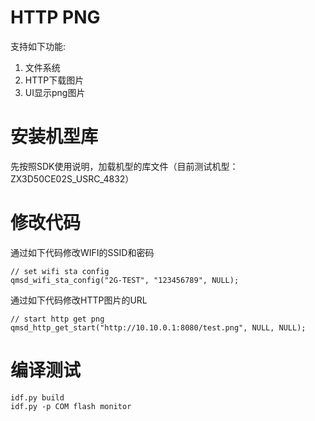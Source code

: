 # HTTP PNG

支持如下功能:

1. 文件系统
2. HTTP下载图片
3. UI显示png图片

# 安装机型库

先按照SDK使用说明，加载机型的库文件（目前测试机型：ZX3D50CE02S_USRC_4832）

# 修改代码
通过如下代码修改WIFI的SSID和密码

```
// set wifi sta config
qmsd_wifi_sta_config("2G-TEST", "123456789", NULL);
```

通过如下代码修改HTTP图片的URL

```
// start http get png
qmsd_http_get_start("http://10.10.0.1:8080/test.png", NULL, NULL);
```

# 编译测试

```
idf.py build
idf.py -p COM flash monitor
```


